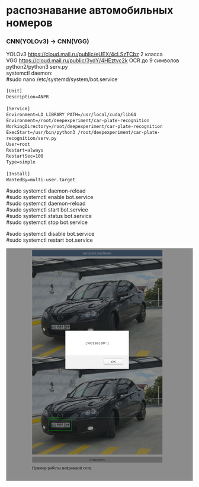 # распознавание автомобильных номеров 
### CNN(YOLOv3) -> CNN(VGG)
YOLOv3 https://cloud.mail.ru/public/eUEX/4cLSzTCbz 2 класса<br/>
VGG https://cloud.mail.ru/public/3ydY/4HEztvc2k OCR до 9 символов<br/>
python2/python3 serv.py<br/>
systemctl daemon:<br/>
#sudo nano /etc/systemd/system/bot.service<br/>
```
[Unit]
Description=ANPR

[Service]
Environment=LD_LIBRARY_PATH=/usr/local/cuda/lib64
Environment=/root/deepexperiment/car-plate-recognition
WorkingDirectory=/root/deepexperiment/car-plate-recognition
ExecStart=/usr/bin/python3 /root/deepexperiment/car-plate-recognition/serv.py
User=root
Restart=always
RestartSec=100
Type=simple

[Install]
WantedBy=multi-user.target
```
#sudo systemctl daemon-reload<br/>
#sudo systemctl enable bot.service<br/>
#sudo systemctl daemon-reload<br/>
#sudo systemctl start bot.service<br/>
#sudo systemctl status bot.service<br/>
#sudo systemctl stop bot.service<br/>

#sudo systemctl disable bot.service<br/>
#sudo systemctl restart bot.service<br/>

![Иллюстрация к проекту](https://raw.githubusercontent.com/evilsadko/car-plate-recognition/v0.1/github/%D0%A1%D0%BD%D0%B8%D0%BC%D0%BE%D0%BA%20%D1%8D%D0%BA%D1%80%D0%B0%D0%BD%D0%B0%20%D0%BE%D1%82%202020-08-23%2011-50-59.png)
